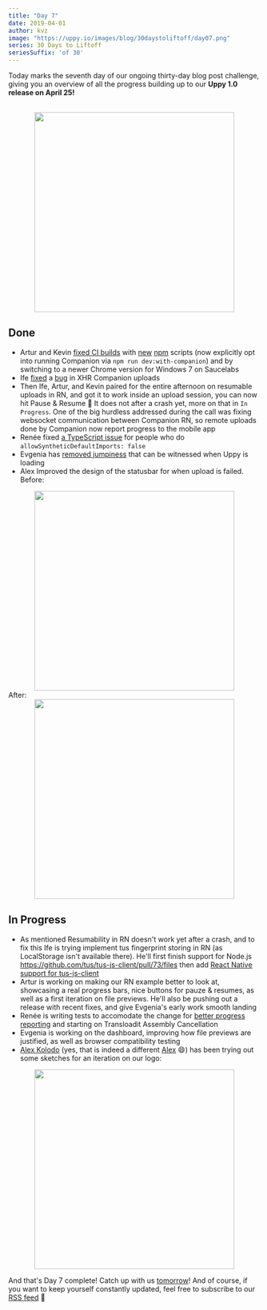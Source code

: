 ```yaml
---
title: "Day 7"
date: 2019-04-01
author: kvz
image: "https://uppy.io/images/blog/30daystoliftoff/day07.png"
series: 30 Days to Liftoff
seriesSuffix: 'of 30'
---
```


Today marks the seventh day of our ongoing thirty-day blog post challenge, giving you an overview of all the progress building up to our **Uppy 1.0 release on April 25!** 

<!--more-->

<center><br /><img width="400" src="/images/blog/30daystoliftoff/day07.png"><br /></center>

## Done

- Artur and Kevin [fixed CI builds](https://github.com/transloadit/uppy/commit/130b79076c4cee54f1d6045f7ff359d1f46a9c72) with [new](https://github.com/transloadit/uppy/commit/5f4f1cf17e23c195d4a3907d7bb94599ec882ae6) [npm](https://github.com/transloadit/uppy/commit/f0ca917a1e238e672540fd1a605c2dee8a81b195) scripts (now explicitly opt into running Companion via `npm run dev:with-companion`) and by switching to a newer Chrome version for Windows 7 on Saucelabs 
- Ife [fixed](https://github.com/transloadit/uppy/commit/c1abfea33d0c3e80809814c1048b156028c8fcf9) a [bug](https://github.com/transloadit/uppy/issues/1390) in XHR Companion uploads 
- Then Ife, Artur, and Kevin paired for the entire afternoon on resumable uploads in RN, and got it to work inside an upload session, you can now hit Pause & Resume :tada: It does not after a crash yet, more on that in `In Progress`. One of the big hurdless addressed during the call was fixing websocket communication between Companion RN, so remote uploads done by Companion now report progress to the mobile app
- Renée fixed [a TypeScript issue](https://github.com/transloadit/uppy/pull/1396) for people who do `allowSyntheticDefaultImports: false`
- Evgenia has [removed jumpiness](https://github.com/transloadit/uppy/pull/1383) that can be witnessed when Uppy is loading
- Alex Improved the design of the statusbar for when upload is failed. <br />
Before:<br />
<center><img width="400" src="/images/blog/30daystoliftoff/2019-04-liftoff-07a.png"></center>
After:<br />
<center><img width="400" src="/images/blog/30daystoliftoff/2019-04-liftoff-07b.png"></center>

## In Progress

- As mentioned Resumability in RN doesn't work yet after a crash, and to fix this Ife is trying implement tus fingerprint storing in RN (as LocalStorage isn't available there). He'll first finish support for Node.js https://github.com/tus/tus-js-client/pull/73/files then add [React Native support for tus-js-client](https://github.com/tus/tus-js-client#react-native-support)
- Artur is working on making our RN example better to look at, showcasing a real progress bars, nice buttons for pauze & resumes, as well as a first iteration on file previews. He'll also be pushing out a release with recent fixes, and give Evgenia's early work smooth landing
- Renée is writing tests to accomodate the change for [better progress reporting](https://github.com/transloadit/uppy/pull/1376) and starting on Transloadit Assembly Cancellation
- Evgenia is working on the dashboard, improving how file previews are justified, as well as browser compatibility testing
- [Alex Kolodo](https://github.com/alexkolodko) (yes, that is indeed a different [Alex](https://github.com/nqst) :smile:) has been trying out some sketches for an iteration on our logo:

<center><img width="400" src="/images/blog/30daystoliftoff/2019-04-liftoff-07c.png"></center>

And that's Day 7 complete! Catch up with us [tomorrow](/blog/2019/03/liftoff-05/)! And of course, if you want to keep yourself constantly updated, feel free to subscribe to our [RSS feed](https://uppy.io/atom.xml) :rocket:
